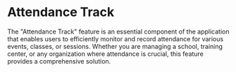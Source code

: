 # Attendance Track
The "Attendance Track" feature is an essential component of the application that enables users to efficiently monitor and record attendance for various events, classes, or sessions. Whether you are managing a school, training center, or any organization where attendance is crucial, this feature provides a comprehensive solution.
